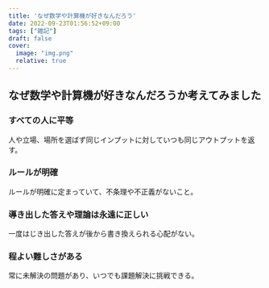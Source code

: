 ```yaml
---
title: 'なぜ数学や計算機が好きなんだろう'
date: 2022-09-23T01:56:52+09:00
tags: ["雑記"]
draft: false
cover:
  image: "img.png"
  relative: true
---
```


## なぜ数学や計算機が好きなんだろうか考えてみました

### すべての人に平等
人や立場、場所を選ばず同じインプットに対していつも同じアウトプットを返す。
### ルールが明確
ルールが明確に定まっていて、不条理や不正義がないこと。
### 導き出した答えや理論は永遠に正しい
一度はじき出した答えが後から書き換えられる心配がない。
### 程よい難しさがある
常に未解決の問題があり、いつでも課題解決に挑戦できる。
